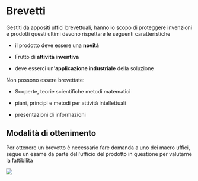 # Brevetti

Gestiti da appositi uffici brevettuali, hanno lo scopo di proteggere invenzioni e prodotti questi ultimi devono rispettare le seguenti caratteristiche

- il prodotto deve essere una **novità**

- Frutto di **attività inventiva**

- deve esserci un'**applicazione industriale** della soluzione

Non possono essere brevettate:

- Scoperte, teorie scientifiche metodi matematici

- piani, principi e metodi per attività intellettuali

- presentazioni di informazioni

## Modalità di ottenimento

Per ottenere un brevetto è necessario fare domanda a uno dei macro uffici, segue un esame da parte dell'ufficio del prodotto in questione per valutarne la fattibilità 

![](gip/Pasted%20image%2020231216164426.png)

